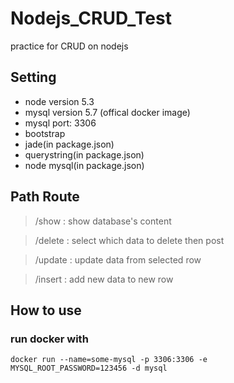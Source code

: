 # Nodejs_CRUD_Test
practice for CRUD on nodejs

## Setting

* node version 5.3
* mysql version 5.7 (offical docker image)
* mysql port: 3306
* bootstrap
* jade(in package.json)
* querystring(in package.json)
* node mysql(in package.json)

## Path Route

> /show : show database's content

> /delete : select which data to delete then post

> /update : update data from selected row

> /insert : add new data to new row

## How to use

### run docker with

```
docker run --name=some-mysql -p 3306:3306 -e MYSQL_ROOT_PASSWORD=123456 -d mysql
```

